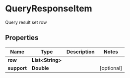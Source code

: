 

# QueryResponseItem

Query result set row
## Properties

Name | Type | Description | Notes
------------ | ------------- | ------------- | -------------
**row** | **List&lt;String&gt;** |  | 
**support** | **Double** |  |  [optional]




